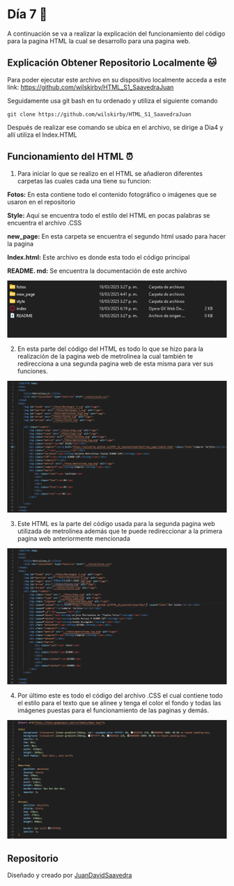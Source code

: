 # Día 7 👀

A continuación se va a realizar la explicación del funcionamiento del código para la pagina HTML la cual se desarrollo para una pagina web.

## Explicación  Obtener Repositorio Localmente 🐱

Para poder ejecutar este archivo en su dispositivo localmente acceda a este link:  https://github.com/wilskirby/HTML_S1_SaavedraJuan

Seguidamente usa git bash en tu ordenado y utiliza el siguiente comando

    git clone https://github.com/wilskirby/HTML_S1_SaavedraJuan
Después de realizar ese comando se ubica en el archivo, se dirige a Dia4 y allí utiliza el Index.HTML

## Funcionamiento del HTML ⏰
1. Para iniciar lo que se realizo en el HTML se añadieron diferentes carpetas las cuales cada una tiene su funcion:

**Fotos:** En esta contiene todo el contenido fotográfico o imágenes que se usaron en el repositorio

**Style:** Aquí se encuentra todo el estilo del HTML en pocas palabras se encuentra el archivo .CSS

**new_page:** En esta carpeta se encuentra el segundo html usado para hacer la pagina

**Index.html:** Este archivo es donde esta todo el código principal

**README. md:** Se encuentra la documentación de este archivo

![enter image description here](https://github.com/wilskirby/HTML_S1_SaavedraJuan/blob/main/Dia7/fotos/doc1.png?raw=true)

2. En esta parte del código del HTML es todo lo que se hizo para la realización de la pagina web de metrolinea la cual también te redirecciona a una segunda pagina web de esta misma para ver sus funciones.

![enter image description here](https://github.com/wilskirby/HTML_S1_SaavedraJuan/blob/main/Dia7/fotos/doc2.png?raw=true)

3. Este HTML es la parte del código usada para la segunda pagina web utilizada de metrolinea además que te puede redireccionar a la primera pagina web anteriormente mencionada

![enter image description here](https://github.com/wilskirby/HTML_S1_SaavedraJuan/blob/main/Dia7/fotos/doc3.png?raw=true)



 4.  Por último este es todo el código del archivo .CSS el cual contiene todo el estilo para el texto que se alinee y  tenga el color el fondo y todas las imágenes puestas para el funcionamiento de las paginas y demás.

![enter image description here](https://github.com/wilskirby/HTML_S1_SaavedraJuan/blob/main/Dia7/fotos/doc4.png?raw=true)


## Repositorio
Diseñado y creado por [JuanDavidSaavedra](https://github.com/wilskirby)
